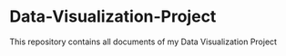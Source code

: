 # Data-Visualization-Project
This repository contains all documents of my Data Visualization Project
